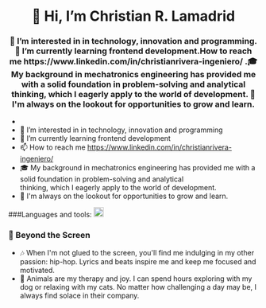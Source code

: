 <div id="header" align="center">
     <h1 align="center">👋 Hi, I’m Christian R. Lamadrid</h1>
     <h3>👀 I’m interested in in technology, innovation and programming.🌱 I’m currently learning frontend development.How to reach me https://www.linkedin.com/in/christianrivera-ingeniero/ .🎓 My background in mechatronics engineering has provided me with a solid foundation in problem-solving and analytical thinking, which I eagerly apply to the world of development. 🌟 I'm always on the lookout for opportunities to grow and learn. </h3>
</div>


- 
- 👀 I’m interested in in technology, innovation and programming
- 🌱 I’m currently learning frontend development
- 📫 How to reach me https://www.linkedin.com/in/christianrivera-ingeniero/
- 🎓 My background in mechatronics engineering has provided me with a solid foundation in problem-solving and analytical    
      thinking, which I eagerly apply to the world of development.
- 🌟 I'm always on the lookout for opportunities to grow and learn. 

###Languages and tools:
[<img src="https://upload.wikimedia.org/wikipedia/commons/thumb/0/02/Babel_Logo.svg/1200px-Babel_Logo.svg.png" alt="Babel" width="20"/>](https://babeljs.io/)

  
### 🎵 Beyond the Screen

- 🎶 When I'm not glued to the screen, you'll find me indulging in my other passion: hip-hop. Lyrics and beats inspire me and keep me focused and motivated.
- 🐶 Animals are my therapy and joy. I can spend hours exploring with my dog or relaxing with my cats. No matter how challenging a day may be, I always find solace in their company.
  
<!---
christianrivera98/christianrivera98 is a ✨ special ✨ repository because its `README.md` (this file) appears on your GitHub profile.
You can click the Preview link to take a look at your changes.
--->
